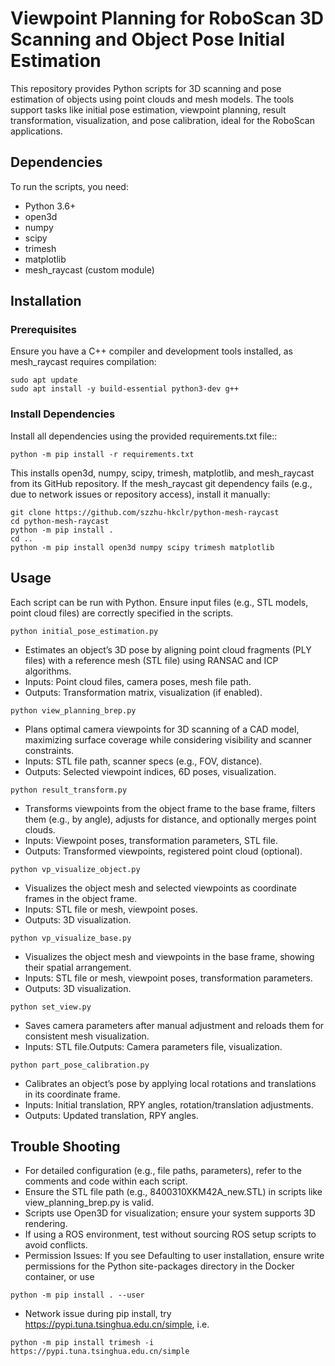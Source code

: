 # Viewpoint Planning for RoboScan 3D Scanning and Object Pose Initial Estimation
This repository provides Python scripts for 3D scanning and pose estimation of objects using point clouds and mesh models. The tools support tasks like initial pose estimation, viewpoint planning, result transformation, visualization, and pose calibration, ideal for the RoboScan applications.

## Dependencies
To run the scripts, you need:

- Python 3.6+
- open3d
- numpy
- scipy
- trimesh
- matplotlib
- mesh_raycast (custom module)

## Installation
### Prerequisites
Ensure you have a C++ compiler and development tools installed, as mesh_raycast requires compilation:

```
sudo apt update
sudo apt install -y build-essential python3-dev g++
```

### Install Dependencies
Install all dependencies using the provided requirements.txt file::

```
python -m pip install -r requirements.txt 
```

This installs open3d, numpy, scipy, trimesh, matplotlib, and mesh_raycast from its GitHub repository.
If the mesh_raycast git dependency fails (e.g., due to network issues or repository access), install it manually:

```
git clone https://github.com/szzhu-hkclr/python-mesh-raycast
cd python-mesh-raycast
python -m pip install .
cd ..
python -m pip install open3d numpy scipy trimesh matplotlib
```

## Usage
Each script can be run with Python. Ensure input files (e.g., STL models, point cloud files) are correctly specified in the scripts.

```
python initial_pose_estimation.py
```

- Estimates an object’s 3D pose by aligning point cloud fragments (PLY files) with a reference mesh (STL file) using RANSAC and ICP algorithms.
- Inputs: Point cloud files, camera poses, mesh file path.
- Outputs: Transformation matrix, visualization (if enabled).



```
python view_planning_brep.py
```

- Plans optimal camera viewpoints for 3D scanning of a CAD model, maximizing surface coverage while considering visibility and scanner constraints.
- Inputs: STL file path, scanner specs (e.g., FOV, distance).
- Outputs: Selected viewpoint indices, 6D poses, visualization.



```
python result_transform.py
```

- Transforms viewpoints from the object frame to the base frame, filters them (e.g., by angle), adjusts for distance, and optionally merges point clouds.
- Inputs: Viewpoint poses, transformation parameters, STL file.
- Outputs: Transformed viewpoints, registered point cloud (optional).



```
python vp_visualize_object.py
```

- Visualizes the object mesh and selected viewpoints as coordinate frames in the object frame.
- Inputs: STL file or mesh, viewpoint poses.
- Outputs: 3D visualization.



```
python vp_visualize_base.py
```

- Visualizes the object mesh and viewpoints in the base frame, showing their spatial arrangement.
- Inputs: STL file or mesh, viewpoint poses, transformation parameters.
- Outputs: 3D visualization.



```
python set_view.py
```

- Saves camera parameters after manual adjustment and reloads them for consistent mesh visualization.
- Inputs: STL file.Outputs: Camera parameters file, visualization.



```
python part_pose_calibration.py
```
- Calibrates an object’s pose by applying local rotations and translations in its coordinate frame.
- Inputs: Initial translation, RPY angles, rotation/translation adjustments.
- Outputs: Updated translation, RPY angles.



## Trouble Shooting
- For detailed configuration (e.g., file paths, parameters), refer to the comments and code within each script.
- Ensure the STL file path (e.g., 8400310XKM42A_new.STL) in scripts like view_planning_brep.py is valid.
- Scripts use Open3D for visualization; ensure your system supports 3D rendering.
- If using a ROS environment, test without sourcing ROS setup scripts to avoid conflicts.
- Permission Issues: If you see Defaulting to user installation, ensure write permissions for the Python site-packages directory in the Docker container, or use 

```
python -m pip install . --user
```

- Network issue during pip install, try https://pypi.tuna.tsinghua.edu.cn/simple, i.e.

```
python -m pip install trimesh -i https://pypi.tuna.tsinghua.edu.cn/simple
```

